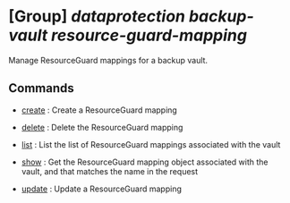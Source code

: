 # [Group] _dataprotection backup-vault resource-guard-mapping_

Manage ResourceGuard mappings for a backup vault.

## Commands

- [create](/Commands/dataprotection/backup-vault/resource-guard-mapping/_create.md)
: Create a ResourceGuard mapping

- [delete](/Commands/dataprotection/backup-vault/resource-guard-mapping/_delete.md)
: Delete the ResourceGuard mapping

- [list](/Commands/dataprotection/backup-vault/resource-guard-mapping/_list.md)
: List the list of ResourceGuard mappings associated with the vault

- [show](/Commands/dataprotection/backup-vault/resource-guard-mapping/_show.md)
: Get the ResourceGuard mapping object associated with the vault, and that matches the name in the request

- [update](/Commands/dataprotection/backup-vault/resource-guard-mapping/_update.md)
: Update a ResourceGuard mapping
